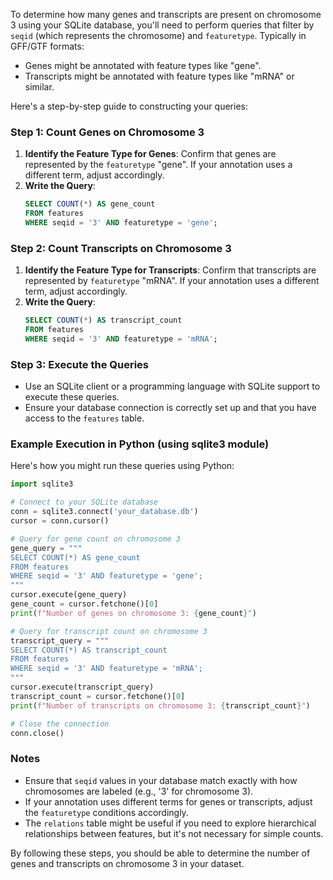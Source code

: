To determine how many genes and transcripts are present on chromosome 3 using your SQLite database, you'll need to perform queries that filter by `seqid` (which represents the chromosome) and `featuretype`. Typically in GFF/GTF formats:

- Genes might be annotated with feature types like "gene".
- Transcripts might be annotated with feature types like "mRNA" or similar.

Here's a step-by-step guide to constructing your queries:

### Step 1: Count Genes on Chromosome 3

1. **Identify the Feature Type for Genes**: Confirm that genes are represented by the `featuretype` "gene". If your annotation uses a different term, adjust accordingly.
2. **Write the Query**:
   ```sql
   SELECT COUNT(*) AS gene_count
   FROM features
   WHERE seqid = '3' AND featuretype = 'gene';
   ```

### Step 2: Count Transcripts on Chromosome 3

1. **Identify the Feature Type for Transcripts**: Confirm that transcripts are represented by `featuretype` "mRNA". If your annotation uses a different term, adjust accordingly.
2. **Write the Query**:
   ```sql
   SELECT COUNT(*) AS transcript_count
   FROM features
   WHERE seqid = '3' AND featuretype = 'mRNA';
   ```

### Step 3: Execute the Queries

- Use an SQLite client or a programming language with SQLite support to execute these queries.
- Ensure your database connection is correctly set up and that you have access to the `features` table.

### Example Execution in Python (using sqlite3 module)

Here's how you might run these queries using Python:

```python
import sqlite3

# Connect to your SQLite database
conn = sqlite3.connect('your_database.db')
cursor = conn.cursor()

# Query for gene count on chromosome 3
gene_query = """
SELECT COUNT(*) AS gene_count
FROM features
WHERE seqid = '3' AND featuretype = 'gene';
"""
cursor.execute(gene_query)
gene_count = cursor.fetchone()[0]
print(f"Number of genes on chromosome 3: {gene_count}")

# Query for transcript count on chromosome 3
transcript_query = """
SELECT COUNT(*) AS transcript_count
FROM features
WHERE seqid = '3' AND featuretype = 'mRNA';
"""
cursor.execute(transcript_query)
transcript_count = cursor.fetchone()[0]
print(f"Number of transcripts on chromosome 3: {transcript_count}")

# Close the connection
conn.close()
```

### Notes

- Ensure that `seqid` values in your database match exactly with how chromosomes are labeled (e.g., '3' for chromosome 3).
- If your annotation uses different terms for genes or transcripts, adjust the `featuretype` conditions accordingly.
- The `relations` table might be useful if you need to explore hierarchical relationships between features, but it's not necessary for simple counts.

By following these steps, you should be able to determine the number of genes and transcripts on chromosome 3 in your dataset.